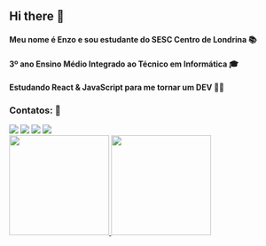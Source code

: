 ## Hi there 👋

#### Meu nome é Enzo e sou estudante do SESC Centro de Londrina 📚
#### 3º ano Ensino Médio Integrado ao Técnico em Informática 🎓
#### Estudando React & JavaScript para me tornar um DEV 👨‍💻

### Contatos: 📩

<div>
<a href="https://www.youtube.com/channel/UC9rc-zgSbbY9gnJMuKSQfsw" target="_blank"><img loading="lazy" src="https://img.shields.io/badge/YouTube-FF0000?style=for-the-badge&logo=youtube&logoColor=white" target="_blank"></a>
<a href="https://instagram.com/enzotmborges" target="_blank"><img loading="lazy" src="https://img.shields.io/badge/-Instagram-%23E4405F?style=for-the-badge&logo=instagram&logoColor=white" target="_blank"></a>
<a href = "mailto:enzotmborges0204@gmail.com"><img loading="lazy" src="https://img.shields.io/badge/Gmail-D14836?style=for-the-badge&logo=gmail&logoColor=white" target="_blank"></a>
<a href="https://www.linkedin.com/in/enzotmborges" target="_blank"><img loading="lazy" src="https://img.shields.io/badge/-LinkedIn-%230077B5?style=for-the-badge&logo=linkedin&logoColor=white" target="_blank"></a>   
</div>

<div>
<a href="https://github.com/enzotmborges">
<img loading="lazy" height="180em" src="https://github-readme-stats.vercel.app/api/top-langs/?username=enzotmborges&layout=compact&langs_count=7&theme=dracula"/>
<img loading="lazy" height="180em" src="https://github-readme-stats.vercel.app/api?username=enzotmborges&show_icons=true&theme=dracula&include_all_commits=true&count_private=true"/>
</div>
